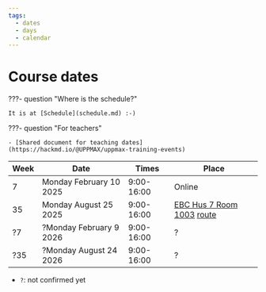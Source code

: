 ```yaml
---
tags:
  - dates
  - days
  - calendar
---
```


# Course dates

???- question "Where is the schedule?"

    It is at [Schedule](schedule.md) :-)

???- question "For teachers"

    - [Shared document for teaching dates](https://hackmd.io/@UPPMAX/uppmax-training-events)

Week|Date                   |Times     |Place
----|-----------------------|----------|-------------------
7   |Monday February 10 2025|9:00-16:00|Online
35  |Monday August 25 2025  |9:00-16:00|[EBC Hus 7 Room 1003](https://use.mazemap.com/#v=1&zlevel=2&center=17.623592,59.849268&zoom=21.5&campusid=49&sharepoitype=poi&sharepoi=387652) [route](https://link.mazemap.com/XOTMUiAl)
?7  |?Monday February 9 2026|9:00-16:00|?
?35 |?Monday August 24 2026 |9:00-16:00|?

- `?`: not confirmed yet
